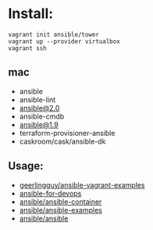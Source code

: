 # Install:

```
vagrant init ansible/tower
vagrant up --provider virtualbox
vagrant ssh
```

## mac

- ansible
- ansible-lint
- ansible@2.0
- ansible-cmdb
- ansible@1.9
- terraform-provisioner-ansible
- caskroom/cask/ansible-dk

## Usage:

- [geerlingguy/ansible-vagrant-examples](https://github.com/geerlingguy/ansible-vagrant-examples)
- [ansible-for-devops](https://github.com/geerlingguy/ansible-for-devops)
- [ansible/ansible-container](https://github.com/ansible/ansible-container)
- [ansible/ansible-examples](https://github.com/ansible/ansible-examples)
- [ansible/ansible](https://github.com/ansible/ansible)
